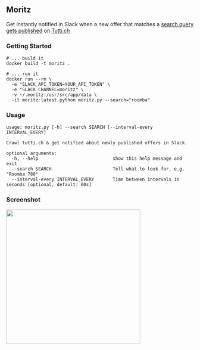 ## Moritz
Get instantly notified in Slack when a new offer that matches a [search query gets published](http://www.tutti.ch/ganze-schweiz) on [Tutti.ch](http://www.tutti.ch)

### Getting Started
```
# ... build it
docker build -t moritz .

# ... run it
docker run --rm \
  -e "SLACK_API_TOKEN=YOUR_API_TOKEN" \
  -e "SLACK_CHANNEL=moritz" \
  -v ~/.moritz:/usr/src/app/data \
  -it moritz:latest python moritz.py --search="roomba"
```

### Usage
```
usage: moritz.py [-h] --search SEARCH [--interval-every INTERVAL_EVERY]

Crawl tutti.ch & get notified about newly published offers in Slack.

optional arguments:
  -h, --help                            show this help message and exit
  --search SEARCH                       Tell what to look for, e.g. "Roomba 780"
  --interval-every INTERVAL_EVERY       Time between intervals in seconds [optional, default: 60s]
```

### Screenshot
<img src="https://github.com/livioso/Moritz/blob/master/screenshot.png?raw=True" width="360">
